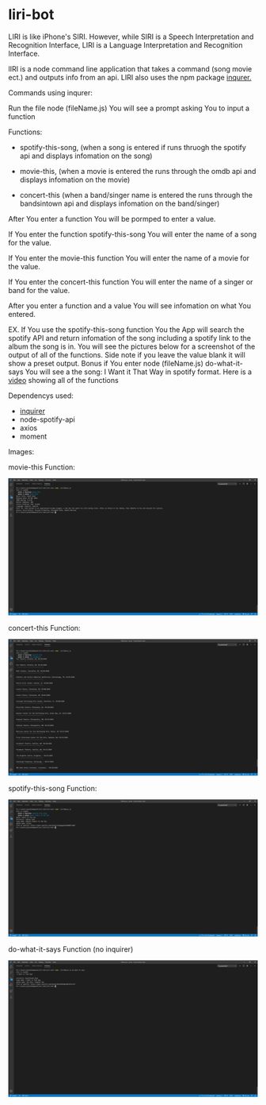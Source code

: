 # liri-bot
 LIRI is like iPhone's SIRI. However, while SIRI is a Speech Interpretation and Recognition Interface, LIRI is a Language Interpretation and Recognition Interface.
 
 lIRI is a node command line application that takes a command (song movie ect.) and outputs info from an api.
 LIRI also uses the npm package <a href="https://www.npmjs.com/package/inquirer" target="_blank">inqurer.</a>
 
 
 Commands using inqurer:
 
Run the file node (fileName.js)
You will see a prompt asking You to input a function

Functions:

- spotify-this-song,
(when a song is entered if runs thruogh the spotify api and displays infomation on the song)

- movie-this,
(when a movie is entered the runs through the omdb api and displays infomation on the movie)

- concert-this
(when a band/singer name is entered the runs through the bandsintown api and displays infomation on the band/singer)

After You enter a function You will be pormped to enter a value.

If You enter the function spotify-this-song You will enter the name of a song for the value.

If You enter the movie-this function You will enter the name of a movie for the value.

If You enter the concert-this function You will enter the name of a singer or band for the value.

After you enter a function and a value You will see infomation on what You entered.

EX. If You use the spotify-this-song function You the App will search the spotify API and return infomation of the song including a spotify link to the album the song is in.
You will see the pictures below for a screenshot of the output of all of the functions.
Side note if you leave the value blank it will show a preset output.
Bonus if You enter node (fileName.js) do-what-it-says You will see a the song: I Want it That Way in spotify format.
Here is a <a href="https://youtu.be/Tu2cmcbT_rM" target="_blank">video</a> showing all of the functions 

Dependencys used:
- <a href="https://www.npmjs.com/package/inquirer" target="_blank">inquirer</a>
- node-spotify-api
- axios
- moment


Images:

movie-this Function:

<img src="images/movie-this.png">

concert-this Function:

<img src="images/concert-this.png">

spotify-this-song Function:

<img src="images/spotify-this-song.png">

do-what-it-says Function (no inquirer)

<img src="images/do-what-it-says.png">
